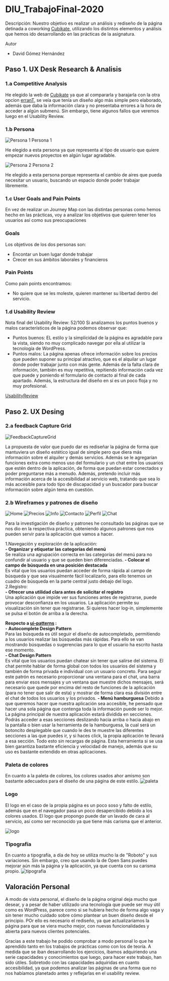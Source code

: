 # DIU_TrabajoFinal-2020

Descripción: Nuestro objetivo es realizar un análisis y rediseño de la página detinada a coworking [Cubikate](https://cubikate.es), utilizando los distintos elementos y análisis que hemos ido desarrollando en las prácticas de la asignatura.

Autor
 * David Gómez Hernández
 
## Paso 1. UX Desk Research & Analisis 

### 1.a Competitive Analysis
He elegido la web de [Cubikate](https://cubikate.es) ya que al compararla y barajarla con la otra opcion [erranT](https://www.errant.es/es/), se veía que tenía un diseño algo más simple pero elaborado, además que daba la información clara y no presentaba errores a la hora de acceder a algún submenú. Sin embargo, tiene algunos fallos que veremos luego en el Usability Review.

### 1.b Persona

![Persona 1](img/Persona1_Federico.png) Persona 1

He elegido a esta persona ya que representa al tipo de usuario que quiere empezar nuevos proyectos en algún lugar agradable.

![Persona 2](img/Persona1_Marta.png) Persona 2

He elegido a esta persona porque representa el cambio de aires que pueda necesitar un usuario, buscando un espacio donde poder trabajar libremente.

### 1.c User Goals and Pain Points
En vez de realizar un Journey Map con las distintas personas como hemos hecho en las prácticas, voy a analizar los objetivos que quieren tener los usuarios así como sus preocupaciones

### Goals
Los objetivos de los dos personas son:
- Encontar un buen lugar donde trabajar
- Crecer en sus ámbitos laborales y financieros

### Pain Points
Como pain points encontramos:
- No quiere que se les moleste, quieren mantener su libertad dentro del servicio.

### 1.d Usability Review
Nota final del Usability Review: 52/100
Si analizamos los puntos buenos y malos característicos de la página podemos observar que:
- Puntos buenos: EL estilo y la simplicidad de la página es agradable para la vista, siendo no muy complicado navegar por ella al utilizar la tecnología de WordPress.
- Puntos malos: La página apenas ofrece información sobre los precios que pueden suponer su principal atractivo, que es el alquilar un lugar donde poder trabajar junto con más gente. Además de la falta clara de información, también es muy repetitiva, repitiendo información cada vez que puede y poniendo el formulario de contacto al final de cada apartado. Además, la estructura del diseño en sí es un poco floja y no muy profesional.

[UsabilityReview](https://github.com/DavidGmezHdez/DIU_TrabajoFinal-2020) 

## Paso 2. UX Desing
### 2.a feedback Capture Grid

![FeedbackCaptureGrid](img/feedback-capture-grid.png) 

La propuesta de valor que puedo dar es rediseñar la página de forma que mantuviera un diseño estético igual de simple pero que diera más información sobre el alquiler y demás servicios. Además se le agregarían funciones extra como menos uso del formulario y un chat entre los usuarios que estén dentro de la aplicación, de forma que puedan estar conectados y poder preguntarse más a menudo.
Además, pretendo incluir más información acerca de la accesibilidad al servicio web, tratando que sea lo más accesible para todo tipo de discapacidad y un buscador para buscar información sobre algún tema en cuestión.


### 2.b Wireframes y patrones de diseño

![Home](img/Home.png)
![Precios](img/Precios.png)
![Info](img/Info.png)
![Contacto](img/Contacto.png)
![Perfil](img/Perfil.png)
![Chat](img/Chat.png)

Para la investigación de diseño y patrones he consultado las páginas que se nos dio en la respectiva práctica, obteniendo algunos patrones que nos pueden servir para la aplicación que vamos a hacer.

1.Navegación y exploración de la aplicación:  
    **- Organizar y etiquetar las categorías del menú**  
        Se realiza una agrupación correcta en las categorías del menú para no confundir al usuario y que se queden bien diferenciadas. 
    **- Colocar el campo de búsqueda en una posición destacada**  
        Es vital que los usuarios puedan acceder de forma rápida al campo de búsqueda y que sea visualmente fácil localizarlo, para ello tenemos un cuadro de búsqueda en la parte central justo debajo del logo.  
2.Registro:  
    **- Ofrecer una utilidad clara antes de solicitar el registro**  
        Una aplicación que impide ver sus funciones antes de registrarse, puede provocar desconfianza en los usuarios. La aplicación permite su visualización sin tener que registrarse. Si quieres hacer log-in, simplemente se pulsa el botón de arriba a la derecha.

**Respecto a [ui-patterns](https://ui-patterns.com/) :**   
    **- Autocomplete Design Pattern**  
        Para las búsqueda es útil seguir el diseño de autocompletado, permitiendo a los usuarios realizar las búsquedas más rápidas. Para ello se van mostrando búsquedas o sugerencias para lo que el usuario ha escrito hasta ese momento.  
    **- Chat Design Pattern**  
        Es vital que los usuarios puedan chatear sin tener que salirse del sistema. El chat permite hablar de forma global con todos los usuarios del sistema y también de forma privada e individual con un usuario concreto. Para seguir este patrón es necesario proporcionar una ventana para el chat, una barra para enviar esos mensajes y un ventana que muestre dichos mensajes, será necesario que quede por encima del resto de funciones de la aplicación (para no tener que salir de esta) y mostrar de forma clara esa división entre el chat de todos los usuarios y los privados.
    **- Menú hamburguesa**
        Debido a que queremos hacer que nuestra aplicación sea accesible, he pensado que hacer una sola página que contenga toda la información puede ser lo mejor. La página principal de nuestra aplicación estará dividida en secciones. Podrás acceder a esas secciones deslizando hacia arriba o hacia abajo en la pantalla o bien usar la herramienta de la hamburguesa, la cual será un botoncito desplegable que cuando le des te muestre las diferentes secciones a las que puedes ir, y si haces click, la propia aplicación te llevará a esa sección. Todo esto sin recargas de página. Esta herramienta si se usa bien garantiza bastante eficiencia y velocidad de manejo, además que su uso es bastante extendido en otras aplicaciones.


### Paleta de colores
En cuanto a la paleta de colores, los colores usados ahor amismo son bastante adecuados para el diseño de una página de este estilo.
![paleta](img/paleta-colores.png)

### Logo
El logo en el caso de la propia página es un poco soso y falto de estilo, además que en el navegador pasa un poco desapercibido debido a los colores usados. El logo que propongo puede dar un lavado de cara al servicio, así como ser reconocido ya que tiene más carisma que el anterior.

![logo](img/logo.png)

### Tipografía
En cuanto a tipografía, a día de hoy se utiliza mucho la de "Roboto" y sus variaciones. Sin embargo, creo que usando la de Open Sans puedes mejorar aún más la página y la aplicación, ya que cuenta con su carisma propio.
![tipografia](img/Tipografia.png)

## Valoración Personal
A modo de vista personal, el diseño de la página original deja mucho que desear, y a pesar de haber utilizado una tecnología que puede ser muy útil como es WordPress, parece como si se hubiera hecho de forma algo vaga y sin tener mucho cuidado sobre cómo plantear un buen diseño desde el principio. POr ello es necesario el rediseño, ya que actualizaríamos la página para que se viera mucho mejor, con nuevas funcionalidades y abierta para nuevos clientes potenciales.

Gracias a este trabajo he podido comprobar a modo personal lo que he aprendido tanto en los trabajos de prácticas como con los de teoría. A medida que se iban desarrollando los ejercicios, íbamos adquiriendo una serie capacidades y conocimientos que luego, para hacer este trabajo, han sido útiles. Sobretodo con las capacidades adquiridas en cuanto accesibilidad, ya que podemos analizar las páginas de una forma que no nos habíamos planetado antes y reflejarlas en el usability review.
